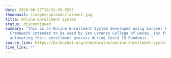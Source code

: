 ```yaml
---
date: 2020-08-27T19:31:59.552Z
thumbnail: /images/uploads/laravel.jpg
title: Online Enrollment System
status: discontinued
summary: "This is an Online Enrollment System developed using Laravel PHP
  Framework intended to be used by San Lorenzo College of Davao, Inc for
  automating their enrollment process during Covid 19 Pandemic. "
source_link: https://bitbucket.org/chesteralan/online-enrollment-system/src/master/
live_link: ""
---
```

